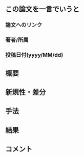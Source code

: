 ## この論文を一言でいうと

### 論文へのリンク

### 著者/所属

### 投稿日付(yyyy/MM/dd)

## 概要

## 新規性・差分

## 手法

## 結果

## コメント

